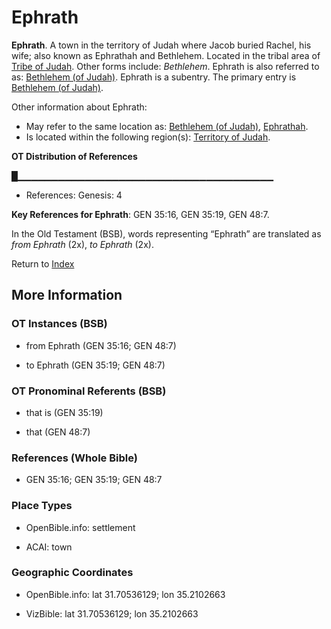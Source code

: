 # Ephrath
**Ephrath**. 
A town in the territory of Judah where Jacob buried Rachel, his wife; also known as Ephrathah and Bethlehem. 
Located in the tribal area of [Tribe of Judah](../../../groups/md/acai/Judah.md). 
Other forms include: 
*Bethlehem*. 
Ephrath is also referred to as: 
[Bethlehem (of Judah)](Bethlehem.md). 
Ephrath is a subentry. The primary entry is 
[Bethlehem (of Judah)](Bethlehem.md). 




Other information about Ephrath:


* May refer to the same location as: 
[Bethlehem (of Judah)](Bethlehem.md), [Ephrathah](Ephrathah.md). 
* Is located within the following region(s): 
[Territory of Judah](TerritoryOfJudah.md). 


**OT Distribution of References**

█▁▁▁▁▁▁▁▁▁▁▁▁▁▁▁▁▁▁▁▁▁▁▁▁▁▁▁▁▁▁▁▁▁▁▁▁▁▁
* References: Genesis: 4



**Key References for Ephrath**: 
GEN 35:16, GEN 35:19, GEN 48:7. 


In the Old Testament (BSB), words representing “Ephrath” are translated as 
*from Ephrath* (2x), *to Ephrath* (2x). 




Return to [Index](00-Index.md)

## More Information

### OT Instances (BSB)

* from Ephrath (GEN 35:16; GEN 48:7)

* to Ephrath (GEN 35:19; GEN 48:7)



### OT Pronominal Referents (BSB)

* that is (GEN 35:19)

* that (GEN 48:7)



### References (Whole Bible)

* GEN 35:16; GEN 35:19; GEN 48:7


### Place Types

* OpenBible.info: settlement

* ACAI: town



### Geographic Coordinates

* OpenBible.info: lat 31.70536129; lon 35.2102663

* VizBible: lat 31.70536129; lon 35.2102663




